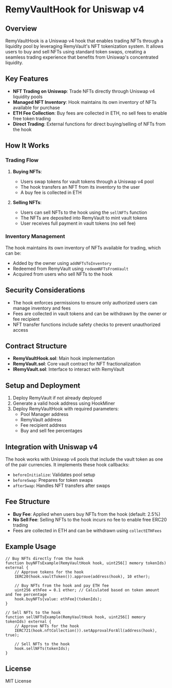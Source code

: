 # RemyVaultHook for Uniswap v4

## Overview

RemyVaultHook is a Uniswap v4 hook that enables trading NFTs through a liquidity pool by leveraging RemyVault's NFT tokenization system. It allows users to buy and sell NFTs using standard token swaps, creating a seamless trading experience that benefits from Uniswap's concentrated liquidity.

## Key Features

- **NFT Trading on Uniswap**: Trade NFTs directly through Uniswap v4 liquidity pools
- **Managed NFT Inventory**: Hook maintains its own inventory of NFTs available for purchase
- **ETH Fee Collection**: Buy fees are collected in ETH, no sell fees to enable free token trading
- **Direct Trading**: External functions for direct buying/selling of NFTs from the hook

## How It Works

### Trading Flow

1. **Buying NFTs**:
   - Users swap tokens for vault tokens through a Uniswap v4 pool
   - The hook transfers an NFT from its inventory to the user
   - A buy fee is collected in ETH

2. **Selling NFTs**:
   - Users can sell NFTs to the hook using the `sellNFTs` function
   - The NFTs are deposited into RemyVault to mint vault tokens
   - User receives full payment in vault tokens (no sell fee)

### Inventory Management

The hook maintains its own inventory of NFTs available for trading, which can be:
- Added by the owner using `addNFTsToInventory`
- Redeemed from RemyVault using `redeemNFTsFromVault`
- Acquired from users who sell NFTs to the hook

## Security Considerations

- The hook enforces permissions to ensure only authorized users can manage inventory and fees
- Fees are collected in vault tokens and can be withdrawn by the owner or fee recipient
- NFT transfer functions include safety checks to prevent unauthorized access

## Contract Structure

- **RemyVaultHook.sol**: Main hook implementation
- **RemyVault.sol**: Core vault contract for NFT fractionalization
- **IRemyVault.sol**: Interface to interact with RemyVault

## Setup and Deployment

1. Deploy RemyVault if not already deployed
2. Generate a valid hook address using HookMiner
3. Deploy RemyVaultHook with required parameters:
   - Pool Manager address
   - RemyVault address
   - Fee recipient address
   - Buy and sell fee percentages

## Integration with Uniswap v4

The hook works with Uniswap v4 pools that include the vault token as one of the pair currencies. It implements these hook callbacks:
- `beforeInitialize`: Validates pool setup
- `beforeSwap`: Prepares for token swaps
- `afterSwap`: Handles NFT transfers after swaps

## Fee Structure

- **Buy Fee**: Applied when users buy NFTs from the hook (default: 2.5%)
- **No Sell Fee**: Selling NFTs to the hook incurs no fee to enable free ERC20 trading
- Fees are collected in ETH and can be withdrawn using `collectETHFees`

## Example Usage

```solidity
// Buy NFTs directly from the hook
function buyNFTsExample(RemyVaultHook hook, uint256[] memory tokenIds) external {
    // Approve tokens for the hook
    IERC20(hook.vaultToken()).approve(address(hook), 10 ether);
    
    // Buy NFTs from the hook and pay ETH fee
    uint256 ethFee = 0.1 ether; // Calculated based on token amount and fee percentage
    hook.buyNFTs{value: ethFee}(tokenIds);
}

// Sell NFTs to the hook
function sellNFTsExample(RemyVaultHook hook, uint256[] memory tokenIds) external {
    // Approve NFTs for the hook
    IERC721(hook.nftCollection()).setApprovalForAll(address(hook), true);
    
    // Sell NFTs to the hook
    hook.sellNFTs(tokenIds);
}
```

## License

MIT License
